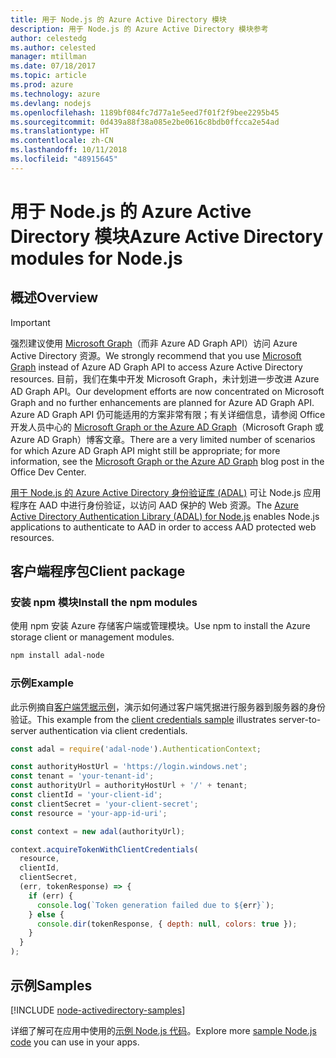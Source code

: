 ```yaml
---
title: 用于 Node.js 的 Azure Active Directory 模块
description: 用于 Node.js 的 Azure Active Directory 模块参考
author: celestedg
ms.author: celested
manager: mtillman
ms.date: 07/18/2017
ms.topic: article
ms.prod: azure
ms.technology: azure
ms.devlang: nodejs
ms.openlocfilehash: 1189bf084fc7d77a1e5eed7f01f2f9bee2295b45
ms.sourcegitcommit: 0d439a88f38a085e2be0616c8bdb0ffcca2e54ad
ms.translationtype: HT
ms.contentlocale: zh-CN
ms.lasthandoff: 10/11/2018
ms.locfileid: "48915645"
---
```

# <a name="azure-active-directory-modules-for-nodejs"></a><span data-ttu-id="e145b-103">用于 Node.js 的 Azure Active Directory 模块</span><span class="sxs-lookup"><span data-stu-id="e145b-103">Azure Active Directory modules for Node.js</span></span>

## <a name="overview"></a><span data-ttu-id="e145b-104">概述</span><span class="sxs-lookup"><span data-stu-id="e145b-104">Overview</span></span>

> [!IMPORTANT]
> <span data-ttu-id="e145b-105">强烈建议使用 [Microsoft Graph](https://graph.microsoft.io/)（而非 Azure AD Graph API）访问 Azure Active Directory 资源。</span><span class="sxs-lookup"><span data-stu-id="e145b-105">We strongly recommend that you use [Microsoft Graph](https://graph.microsoft.io/) instead of Azure AD Graph API to access Azure Active Directory resources.</span></span> <span data-ttu-id="e145b-106">目前，我们在集中开发 Microsoft Graph，未计划进一步改进 Azure AD Graph API。</span><span class="sxs-lookup"><span data-stu-id="e145b-106">Our development efforts are now concentrated on Microsoft Graph and no further enhancements are planned for Azure AD Graph API.</span></span> <span data-ttu-id="e145b-107">Azure AD Graph API 仍可能适用的方案非常有限；有关详细信息，请参阅 Office 开发人员中心的 [Microsoft Graph or the Azure AD Graph](https://dev.office.com/blogs/microsoft-graph-or-azure-ad-graph)（Microsoft Graph 或 Azure AD Graph）博客文章。</span><span class="sxs-lookup"><span data-stu-id="e145b-107">There are a very limited number of scenarios for which Azure AD Graph API might still be appropriate; for more information, see the [Microsoft Graph or the Azure AD Graph](https://dev.office.com/blogs/microsoft-graph-or-azure-ad-graph) blog post in the Office Dev Center.</span></span>

<span data-ttu-id="e145b-108">[用于 Node.js 的 Azure Active Directory 身份验证库 (ADAL)](https://www.npmjs.com/package/adal-node) 可让 Node.js 应用程序在 AAD 中进行身份验证，以访问 AAD 保护的 Web 资源。</span><span class="sxs-lookup"><span data-stu-id="e145b-108">The [Azure Active Directory Authentication Library (ADAL) for Node.js](https://www.npmjs.com/package/adal-node) enables Node.js applications to authenticate to AAD in order to access AAD protected web resources.</span></span>

## <a name="client-package"></a><span data-ttu-id="e145b-109">客户端程序包</span><span class="sxs-lookup"><span data-stu-id="e145b-109">Client package</span></span>

### <a name="install-the-npm-modules"></a><span data-ttu-id="e145b-110">安装 npm 模块</span><span class="sxs-lookup"><span data-stu-id="e145b-110">Install the npm modules</span></span>

<span data-ttu-id="e145b-111">使用 npm 安装 Azure 存储客户端或管理模块。</span><span class="sxs-lookup"><span data-stu-id="e145b-111">Use npm to install the Azure storage client or management modules.</span></span>

```bash
npm install adal-node
```   

### <a name="example"></a><span data-ttu-id="e145b-112">示例</span><span class="sxs-lookup"><span data-stu-id="e145b-112">Example</span></span>

<span data-ttu-id="e145b-113">此示例摘自[客户端凭据示例](https://github.com/MSOpenTech/azure-activedirectory-library-for-nodejs/blob/master/sample/client-credentials-sample.js)，演示如何通过客户端凭据进行服务器到服务器的身份验证。</span><span class="sxs-lookup"><span data-stu-id="e145b-113">This example from the [client credentials sample](https://github.com/MSOpenTech/azure-activedirectory-library-for-nodejs/blob/master/sample/client-credentials-sample.js) illustrates server-to-server authentication via client credentials.</span></span>

```javascript
const adal = require('adal-node').AuthenticationContext;

const authorityHostUrl = 'https://login.windows.net';
const tenant = 'your-tenant-id';
const authorityUrl = authorityHostUrl + '/' + tenant;
const clientId = 'your-client-id';
const clientSecret = 'your-client-secret';
const resource = 'your-app-id-uri';

const context = new adal(authorityUrl);

context.acquireTokenWithClientCredentials(
  resource,
  clientId,
  clientSecret,
  (err, tokenResponse) => {
    if (err) {
      console.log(`Token generation failed due to ${err}`);
    } else {
      console.dir(tokenResponse, { depth: null, colors: true });
    }
  }
);
```

## <a name="samples"></a><span data-ttu-id="e145b-114">示例</span><span class="sxs-lookup"><span data-stu-id="e145b-114">Samples</span></span>

[!INCLUDE [node-activedirectory-samples](../docs-ref-conceptual/includes/activedirectory-samples.md)]

<span data-ttu-id="e145b-115">详细了解可在应用中使用的[示例 Node.js 代码](https://azure.microsoft.com/resources/samples/?platform=nodejs)。</span><span class="sxs-lookup"><span data-stu-id="e145b-115">Explore more [sample Node.js code](https://azure.microsoft.com/resources/samples/?platform=nodejs) you can use in your apps.</span></span>

